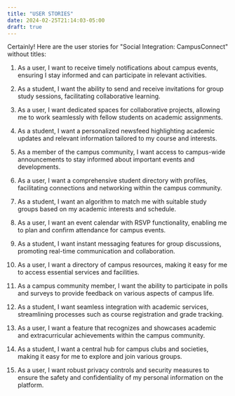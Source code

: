 ```yaml
---
title: "USER STORIES"
date: 2024-02-25T21:14:03-05:00
draft: true
---
```


Certainly! Here are the user stories for "Social Integration: CampusConnect" without titles:

1. As a user, I want to receive timely notifications about campus events, ensuring I stay informed and can participate in relevant activities.

2. As a student, I want the ability to send and receive invitations for group study sessions, facilitating collaborative learning.

3. As a user, I want dedicated spaces for collaborative projects, allowing me to work seamlessly with fellow students on academic assignments.

4. As a student, I want a personalized newsfeed highlighting academic updates and relevant information tailored to my course and interests.

5. As a member of the campus community, I want access to campus-wide announcements to stay informed about important events and developments.

6. As a user, I want a comprehensive student directory with profiles, facilitating connections and networking within the campus community.

7. As a student, I want an algorithm to match me with suitable study groups based on my academic interests and schedule.

8. As a user, I want an event calendar with RSVP functionality, enabling me to plan and confirm attendance for campus events.

9. As a student, I want instant messaging features for group discussions, promoting real-time communication and collaboration.

10. As a user, I want a directory of campus resources, making it easy for me to access essential services and facilities.

11. As a campus community member, I want the ability to participate in polls and surveys to provide feedback on various aspects of campus life.

12. As a student, I want seamless integration with academic services, streamlining processes such as course registration and grade tracking.

13. As a user, I want a feature that recognizes and showcases academic and extracurricular achievements within the campus community.

14. As a student, I want a central hub for campus clubs and societies, making it easy for me to explore and join various groups.

15. As a user, I want robust privacy controls and security measures to ensure the safety and confidentiality of my personal information on the platform.